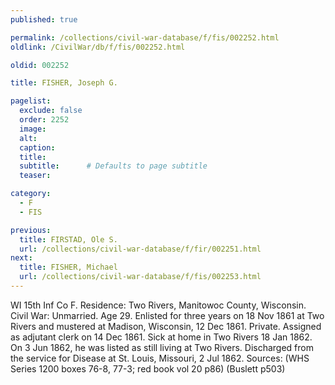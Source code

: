 ```yaml
---
published: true

permalink: /collections/civil-war-database/f/fis/002252.html
oldlink: /CivilWar/db/f/fis/002252.html

oldid: 002252

title: FISHER, Joseph G.

pagelist:
  exclude: false
  order: 2252
  image: 
  alt:
  caption:
  title:
  subtitle:      # Defaults to page subtitle
  teaser:

category: 
  - F 
  - FIS

previous:
  title: FIRSTAD, Ole S.
  url: /collections/civil-war-database/f/fir/002251.html  
next:
  title: FISHER, Michael
  url: /collections/civil-war-database/f/fis/002253.html   
---
```

WI 15th Inf Co F. Residence: Two Rivers, Manitowoc County, Wisconsin. Civil War: Unmarried. Age 29. Enlisted for three years on 18 Nov 1861 at Two Rivers and mustered at Madison, Wisconsin, 12 Dec 1861. Private. Assigned as adjutant clerk on 14 Dec 1861. Sick at home in Two Rivers 18 Jan 1862. On 3 Jun 1862, he was listed as still living at Two Rivers. Discharged from the service for Disease at St. Louis, Missouri, 2 Jul 1862. Sources: (WHS Series 1200 boxes 76-8, 77-3; red book vol 20 p86) (Buslett p503)